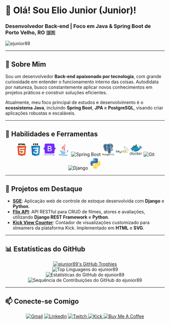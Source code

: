 # 👋 Olá! Sou Elio Junior (Junior)!
### Desenvolvedor Back-end | Foco em Java & Spring Boot de Porto Velho, RO 🇧🇷

<p align="left"> <img src="https://komarev.com/ghpvc/?username=ejunior89&label=Visualizações%20de%20Perfil&color=0e75b6&style=flat" alt="ejunior89" /> </p>

---

## 🚀 Sobre Mim

Sou um desenvolvedor **Back-end apaixonado por tecnologia**, com grande curiosidade em entender o funcionamento interno das coisas. Autodidata por natureza, busco constantemente aplicar novos conhecimentos em projetos práticos e construir soluções eficientes.

Atualmente, meu foco principal de estudos e desenvolvimento é o **ecossistema Java**, incluindo **Spring Boot**, **JPA** e **PostgreSQL**, visando criar aplicações robustas e escaláveis.

---

## 💼 Habilidades e Ferramentas

<div align="center">
  <img src="https://raw.githubusercontent.com/devicons/devicon/master/icons/html5/html5-original-wordmark.svg" alt="HTML" width="40" height="40"/>
  <img src="https://raw.githubusercontent.com/devicons/devicon/master/icons/css3/css3-original-wordmark.svg" alt="CSS" width="40" height="40"/>
  <img src="https://raw.githubusercontent.com/devicons/devicon/master/icons/bootstrap/bootstrap-plain-wordmark.svg" alt="Bootstrap" width="40" height="40"/>
  <img src="https://raw.githubusercontent.com/devicons/devicon/master/icons/java/java-original.svg" alt="Java" width="40" height="40"/>
  <img src="https://www.vectorlogo.zone/logos/springio/springio-icon.svg" alt="Spring Boot" width="40" height="40"/>
  <img src="https://raw.githubusercontent.com/devicons/devicon/master/icons/postgresql/postgresql-original-wordmark.svg" alt="PostgreSQL" width="40" height="40"/>
  <img src="https://raw.githubusercontent.com/devicons/devicon/master/icons/mysql/mysql-original-wordmark.svg" alt="MySQL" width="40" height="40"/>
  <img src="https://raw.githubusercontent.com/devicons/devicon/master/icons/docker/docker-original-wordmark.svg" alt="Docker" width="40" height="40"/>
  <img src="https://www.vectorlogo.zone/logos/git-scm/git-scm-icon.svg" alt="Git" width="40" height="40"/>
  <img src="https://cdn.worldvectorlogo.com/logos/django.svg" alt="Django" width="40" height="40"/>
  <img src="https://raw.githubusercontent.com/devicons/devicon/master/icons/python/python-original.svg" alt="Python" width="40" height="40"/>
</div>

---

## 🌟 Projetos em Destaque

- [**SGE**](https://github.com/ejunior89/SGE): Aplicação web de controle de estoque desenvolvida com **Django** e **Python**.
- [**Flix API**](https://github.com/ejunior89/Flix-Api-DJango-Master-PycodeBr): API RESTful para CRUD de filmes, atores e avaliações, utilizando **Django REST Framework** e **Python**.
- [**Kick View Counter**](https://github.com/ejunior89/kick-view-counter): Contador de visualizações customizado para streamers da plataforma Kick. Implementado em **HTML** e **SVG**.

---

## 📊 Estatísticas do GitHub

<div align="center">
  <a href="https://github.com/ryo-ma/github-profile-trophy">
    <img src="https://github-profile-trophy.vercel.app/?username=ejunior89&theme=gruvbox&no-frame=true&no-bg=true" alt="ejunior89's GitHub Trophies"/>
  </a>
  <br/>

  <img height="180em" src="https://github-readme-stats.vercel.app/api/top-langs/?username=ejunior89&theme=synthwave&show_icons=true&hide_border=true&layout=compact&size_weight=0.8&count_weight=0.2" alt="Top Linguagens do ejunior89"/>
  <br/>

  <img height="180em" src="https://github-readme-stats.vercel.app/api?username=ejunior89&show_icons=true&theme=synthwave&include_all_commits=true&count_private=true" alt="Estatísticas do GitHub do ejunior89"/>
  <br/>

  <img height="180em" src="https://github-readme-streak-stats.herokuapp.com/?user=ejunior89&theme=synthwave" alt="Sequência de Contribuições do GitHub do ejunior89"/>
</div>

---

## 📫 Conecte-se Comigo

<div align="center">
  <a href="mailto:eliomaiajunior@proton.me" target="_blank"><img loading="lazy" src="https://img.shields.io/badge/Gmail-D14836?style=for-the-badge&logo=gmail&logoColor=white" alt="Gmail"></a>
  <a href="https://www.linkedin.com/in/ejunior89" target="_blank"><img loading="lazy" src="https://img.shields.io/badge/-LinkedIn-%230077B5?style=for-the-badge&logo=linkedin&logoColor=white" alt="LinkedIn"></a>
  <a href="https://www.twitch.tv/ejunior_" target="_blank">
    <img loading="lazy" src="https://img.shields.io/badge/Twitch-9146FF?style=for-the-badge&logo=twitch&logoColor=white" alt="Twitch">
  </a>
  <a href="https://kick.com/ejunior1914" target="_blank">
    <img loading="lazy" src="https://img.shields.io/badge/Kick-52FF00?style=for-the-badge&logo=kickstarter&logoColor=black" alt="Kick">
  </a>
  <a href="coff.ee/ejunior89" target="_blank">
    <img loading="lazy" src="https://img.shields.io/badge/Buy%20Me%20a%20Coffee-FFDD00?style=for-the-badge&logo=buymeacoffee&logoColor=black" alt="Buy Me A Coffee">
  </a>
</div>
